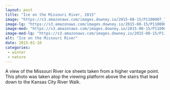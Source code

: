 ```yaml
---
layout: post
title: "Ice on the Missouri River, 2015"
image: "https://s3.amazonaws.com/images.downey.io/2015-08-15/P1100007_large.jpg"
image-lq: "https://s3.amazonaws.com/images.downey.io/2015-08-15/P1100007_large_lq.jpg"
image-med: "https://s3.amazonaws.com/images.downey.io/2015-08-15/P1100007_medium.jpg"
image-med-lq: "https://s3.amazonaws.com/images.downey.io/2015-08-15/P1100007_medium_lq.jpg"
alt: "Ice on the Missouri River"
date: 2015-01-10
categories:
 - winter
 - nature
---
```


A view of the Missouri River ice sheets taken from a higher vantage point.  This photo was taken atop the viewing platform above the stairs that lead down to the Kansas City River Walk.
